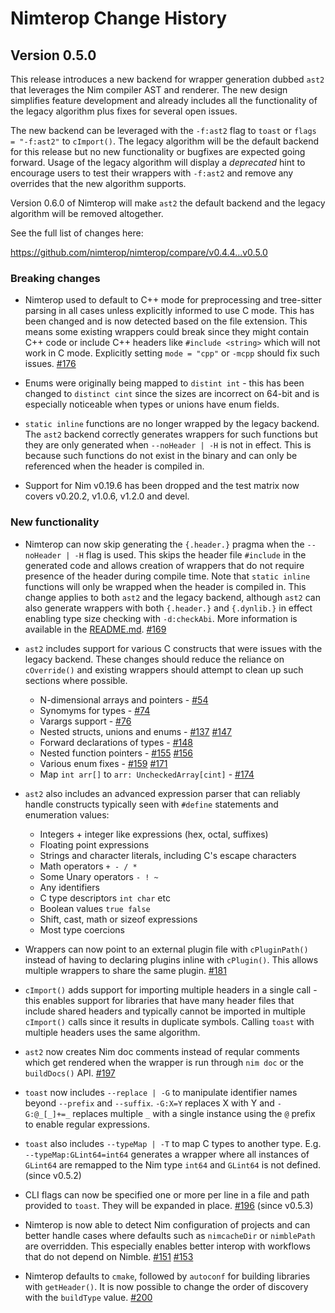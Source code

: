 # Nimterop Change History

## Version 0.5.0

This release introduces a new backend for wrapper generation dubbed `ast2` that leverages the Nim compiler AST and renderer. The new design simplifies feature development and already includes all the functionality of the legacy algorithm plus fixes for several open issues.

The new backend can be leveraged with the `-f:ast2` flag to `toast` or `flags = "-f:ast2"` to `cImport()`. The legacy algorithm will be the default backend for this release but no new functionality or bugfixes are expected going forward. Usage of the legacy algorithm will display a *deprecated* hint to encourage users to test their wrappers with `-f:ast2` and remove any overrides that the new algorithm supports.

Version 0.6.0 of Nimterop will make `ast2` the default backend and the legacy algorithm will be removed altogether.

See the full list of changes here:

https://github.com/nimterop/nimterop/compare/v0.4.4...v0.5.0

### Breaking changes

- Nimterop used to default to C++ mode for preprocessing and tree-sitter parsing in all cases unless explicitly informed to use C mode. This has been changed and is now detected based on the file extension. This means some existing wrappers could break since they might contain C++ code or include C++ headers like `#include <string>` which will not work in C mode. Explicitly setting `mode = "cpp"` or `-mcpp` should fix such issues. [#176][i176]

- Enums were originally being mapped to `distint int` - this has been changed to `distinct cint` since the sizes are incorrect on 64-bit and is especially noticeable when types or unions have enum fields.

- `static inline` functions are no longer wrapped by the legacy backend. The `ast2` backend correctly generates wrappers for such functions but they are only generated when `--noHeader | -H` is not in effect. This is because such functions do not exist in the binary and can only be referenced when the header is compiled in.

- Support for Nim v0.19.6 has been dropped and the test matrix now covers v0.20.2, v1.0.6, v1.2.0 and devel.

### New functionality

- Nimterop can now skip generating the `{.header.}` pragma when the `--noHeader | -H` flag is used. This skips the header file `#include` in the generated code and allows creation of wrappers that do not require presence of the header during compile time. Note that `static inline` functions will only be wrapped when the header is compiled in. This change applies to both `ast2` and the legacy backend, although `ast2` can also generate wrappers with both `{.header.}` and `{.dynlib.}` in effect enabling type size checking with `-d:checkAbi`. More information is available in the [README.md](README.md). [#169][i169]

- `ast2` includes support for various C constructs that were issues with the legacy backend. These changes should reduce the reliance on `cOverride()` and existing wrappers should attempt to clean up such sections where possible.
  - N-dimensional arrays and pointers - [#54][i54]
  - Synomyms for types - [#74][i74]
  - Varargs support - [#76][i76]
  - Nested structs, unions and enums - [#137][i137] [#147][i147]
  - Forward declarations of types - [#148][i148]
  - Nested function pointers - [#155][i155] [#156][i156]
  - Various enum fixes - [#159][i159] [#171][i171]
  - Map `int arr[]` to `arr: UncheckedArray[cint]` - [#174][i174]

- `ast2` also includes an advanced expression parser that can reliably handle constructs typically seen with `#define` statements and enumeration values:
  - Integers + integer like expressions (hex, octal, suffixes)
  - Floating point expressions
  - Strings and character literals, including C's escape characters
  - Math operators `+ - / *`
  - Some Unary operators `- ! ~`
  - Any identifiers
  - C type descriptors `int char` etc
  - Boolean values `true false`
  - Shift, cast, math or sizeof expressions
  - Most type coercions

- Wrappers can now point to an external plugin file with `cPluginPath()` instead of having to declaring plugins inline with `cPlugin()`. This allows multiple wrappers to share the same plugin. [#181][i181]

- `cImport()` adds support for importing multiple headers in a single call - this enables support for libraries that have many header files that include shared headers and typically cannot be imported in multiple `cImport()` calls since it results in duplicate symbols. Calling `toast` with multiple headers uses the same algorithm.

- `ast2` now creates Nim doc comments instead of reqular comments which get rendered when the wrapper is run through `nim doc` or the `buildDocs()` API. [#197][i197]

- `toast` now includes `--replace | -G` to manipulate identifier names beyond `--prefix` and `--suffix`. `-G:X=Y` replaces X with Y and `-G:@_[_]+=_` replaces multiple `_` with a single instance using the `@` prefix to enable regular expressions.

- `toast` also includes `--typeMap | -T` to map C types to another type. E.g. `--typeMap:GLint64=int64` generates a wrapper where all instances of `GLint64` are remapped to the Nim type `int64` and `GLint64` is not defined. (since v0.5.2)

- CLI flags can now be specified one or more per line in a file and path provided to `toast`. They will be expanded in place. [#196][i196] (since v0.5.3)

- Nimterop is now able to detect Nim configuration of projects and can better handle cases where defaults such as `nimcacheDir` or `nimblePath` are overridden. This especially enables better interop with workflows that do not depend on Nimble. [#151][i151] [#153][i153]

- Nimterop defaults to `cmake`, followed by `autoconf` for building libraries with `getHeader()`. It is now possible to change the order of discovery with the `buildType` value. [#200][i200]

[i54]: https://github.com/nimterop/nimterop/issues/54
[i74]: https://github.com/nimterop/nimterop/issues/74
[i76]: https://github.com/nimterop/nimterop/issues/76
[i137]: https://github.com/nimterop/nimterop/issues/137
[i147]: https://github.com/nimterop/nimterop/issues/147
[i148]: https://github.com/nimterop/nimterop/issues/148
[i151]: https://github.com/nimterop/nimterop/issues/151
[i153]: https://github.com/nimterop/nimterop/issues/153
[i155]: https://github.com/nimterop/nimterop/issues/155
[i156]: https://github.com/nimterop/nimterop/issues/156
[i159]: https://github.com/nimterop/nimterop/issues/159
[i169]: https://github.com/nimterop/nimterop/issues/169
[i171]: https://github.com/nimterop/nimterop/issues/171
[i174]: https://github.com/nimterop/nimterop/issues/174
[i176]: https://github.com/nimterop/nimterop/issues/176
[i181]: https://github.com/nimterop/nimterop/issues/181
[i196]: https://github.com/nimterop/nimterop/issues/196
[i197]: https://github.com/nimterop/nimterop/issues/197
[i200]: https://github.com/nimterop/nimterop/issues/200